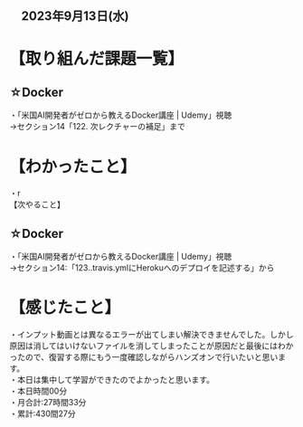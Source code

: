 ## 　2023年9月13日(水)
# 【取り組んだ課題一覧】
## ☆Docker
・「米国AI開発者がゼロから教えるDocker講座 | Udemy」視聴<br>
→セクション14「122. 次レクチャーの補足」まで<br>
# 【わかったこと】
・r<br>
【次やること】
## ☆Docker
・「米国AI開発者がゼロから教えるDocker講座 | Udemy」視聴<br>
→セクション14:「123..travis.ymlにHerokuへのデプロイを記述する」から<br>
# 【感じたこと】
・インプット動画とは異なるエラーが出てしまい解決できませんでした。しかし原因は消してはいけないファイルを消してしまったことが原因だと最後にはわかったので、復習する際にもう一度確認しながらハンズオンで行いたいと思います。<br>
・本日は集中して学習ができたのでよかったと思います。<br>
・本日時間00分<br>
・月合計:27時間33分<br>
・累計:430間27分<br>
